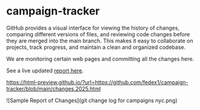 # campaign-tracker

GitHub provides a visual interface for viewing the history of changes, comparing different versions of files, and reviewing code changes before they are merged into the main branch. This makes it easy to collaborate on projects, track progress, and maintain a clean and organized codebase.

We are monitoring certain web pages and committing all the changes here.  

See a live updated [report here](https://html-preview.github.io/?url=https://github.com/fedex1/campaign-tracker/blob/main/changes.2025.html).

https://html-preview.github.io/?url=https://github.com/fedex1/campaign-tracker/blob/main/changes.2025.html

![Sample Report of Changes](git change log for campaigns nyc.png)
